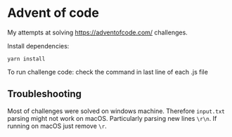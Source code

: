# Advent of code

My attempts at solving https://adventofcode.com/ challenges.

Install dependencies:

`yarn install`

To run challenge code: check the command in last line of each .js file

## Troubleshooting

Most of challenges were solved on windows machine. Therefore `input.txt` parsing might not work on macOS. Particularly parsing new lines `\r\n`. If running on macOS just remove `\r`.